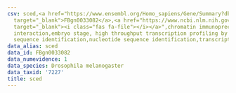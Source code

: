 ```yaml
---
csv: sced,<a href="https://www.ensembl.org/Homo_sapiens/Gene/Summary?db=core;g=FBgn0033082"
  target="_blank">FBgn0033082</a>,<a href="https://www.ncbi.nlm.nih.gov/pubmed/15998452"
  target="_blank"><i class="fas fa-file"></i></a>",chromatin immunoprecipitation assay,direct
  interaction,embryo stage, high throughput transcription profiling by microarray,nucleotide
  sequence identification,nucleotide sequence identification,transcriptional regulation,
data_alias: sced
data_id: FBgn0033082
data_numevidence: 1
data_species: Drosophila melanogaster
data_taxid: '7227'
title: sced
---
```

